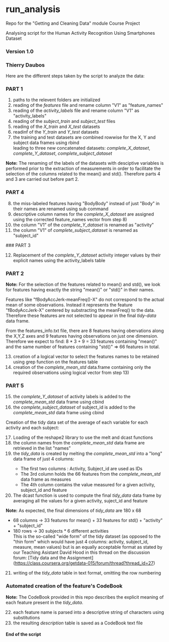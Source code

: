 # run_analysis
Repo for the "Getting and Cleaning Data" module Course Project

Analysing script for the Human Activity Recognition Using Smartphones Dataset
### Version 1.0
### Thierry Daubos

Here are the different steps taken by the script to analyze the data:

### PART 1
<ol>
<li> paths to the relevent folders are initialized </li>
<li> reading of the <i>features</i> file and rename column "V1" as "feature_names" </li>
<li> reading of the <i>activity_labels</i> file and rename column "V1" as "activity_labels" </li>
<li> reading of the <i>subject_train</i> and <i>subject_test</i> files</li>
<li> reading of the <i>X_train</i> and <i>X_test</i> datasets </li>
<li> readinf of the <i>Y_train</i> and <i>Y_test</i> datasets </li>
<li> the training and test datasets are combined rowwise for the X, Y and subject data frames using rbind </li>
     leading to three new concatenated datasets: <i>complete_X_dataset</i>, <i>complete_Y_dataset</i>,         <i>complete_subject_dataset</i> </li>
</ol>

**Note:** The renaming of the labels of the datasets with desciptive variables is performed prior to the extraction of measurements in order to facilitate the selection of the columns related to the mean() and std(). Therefore parts 4 and 3 are carried out before part 2.

### PART 4
<ol start="8">
<li> the miss-labeled features having "BodyBody" instead of just "Body" in their names are renamed using sub command </li>
<li> descriptive column names for the <i>complete_X_dataset</i> are assigned using the corrected feature_names vector from step 8) </li>
<li> the column "V1" of the <i>complete_Y_dataset</i> is renamed as "activity" </li>
<li> the column "V1" of <i>complete_subject_dataset</i> is renamed as "subject_id" </li>
</ol>
### PART 3
<ol start="12">
<li>  Replacement of the <i>complete_Y_dataset</i> activity integer values by their explicit names using the activity_labels table</li>
</ol>

### PART 2
**Note:** For the selection of the features related to mean() and std(), we look for features having exactly the string "mean()" or "std()" in their names. 

Features like "fBodyAccJerk-meanFreq()-X" do not correspond to the actual mean of some observations. Instead it represents the feature "fBodyAccJerk-X" centered by substracting the meanFreq() to the data. Therefore these features are not selected to appear in the final <i>tidy-data</i> data frame.

From the features_info.txt file, there are 8 features having obervations along the X,Y,Z axes and 9 features having observations on just one dimension. Therefore we expect to find: 8 * 3 + 9 = 33 features containing "mean()" and the same number of features containing "std()" => 66 features in total.

<ol start="13">
<li> creation of a logical vector to select the features names to be retained using grep function on the features table </li>
<li> creation of the <i>complete_mean_std</i> data.frame containing only the required observations using logical vector from step 13) </li>
</ol>

### PART 5
<ol start="15">
<li> the <i>complete_Y_dataset</i> of activity labels is added to the <i>complete_mean_std</i> data frame using cbind </li>
<li> the <i>complete_subject_dataset</i> of subject_id is added to the <i>complete_mean_std</i> data frame using cbind </li>
</ol>

Creation of the tidy data set of the average of each variable for each activity and each subject:
<ol start="17">
<li> Loading of the reshape2 library to use the melt and dcast functions </li>
<li> the column names from the <i>complete_mean_std</i> data frame are retrieved in the list "names" </li>
<li> the <i>tidy_data</i> is created by melting the <i>complete_mean_std</i> into a "long" data frame of just 4 columns: </li>
     <ul>
     <li> The first two columns : Activity, Subject_id are used as IDs </li>
     <li> The 3rd column holds the 66 features from the <i>complete_mean_std</i> data frame as measures </li>
     <li> The 4th column contains the value measured for a given activity, subject_id and feature </li>
    </ul>
<li> The dcast function is used to compute the final <i>tidy_data</i> data frame by averaging all the values for a given activity, suject_id and feature </li>
</ol>

**Note:** As expected, the final dimensions of <i>tidy_data</i> are 180 x 68
          <ul>
          <li> 68 columns -> 33 features for mean() + 33 features for std() + "activity" + "subject_id" </li>
          <li> 180 rows   -> 30 subjects * 6 different activities </li>
          This is the so-called "wide form" of the tidy dataset (as opposed to the "thin form" which would have just 4                 columns: activity, subject_id, measure, mean values) but is an equally acceptable format as stated by our Teaching              Asistant David Hood in this thread on the discussion forum: 
          [Tidy data and the Assignment] (https://class.coursera.org/getdata-015/forum/thread?thread_id=27)
          </ul>
<ol start="21">
<li> writing of the <i>tidy_data</i> table in text format, omitting the row numbering </li>
</ol>


### Automated creation of the feature's CodeBook

**Note:** The CodeBook provided in this repo describes the explicit meaning of each feature present in the <i>tidy_data</i>.

<ol start="22">
<li> each feature name is parsed into a descriptive string of characters using substitutions </li>
<li> the resulting <i>description</i> table is saved as a CodeBook text file </li>
</ol>

#### End of the script
